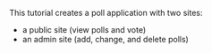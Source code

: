 This tutorial creates a poll application with two sites:
- a public site (view polls and vote)
- an admin site (add, change, and delete polls)
